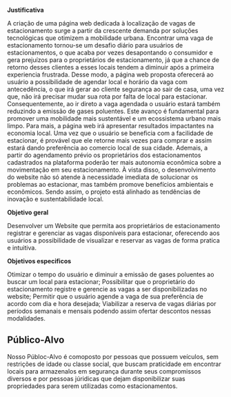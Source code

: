 **Justificativa** 

A criação de uma página web dedicada à localização de vagas de estacionamento surge a partir da crescente demanda por soluções tecnológicas que otimizem a mobilidade urbana. Encontrar uma vaga de estacionamento tornou-se um desafio diário para usuários de estacionamentos, o que acaba por vezes desapontando o consumidor e gera prejuízos para o proprietários de estacionamento, já que a chance de retorno desses clientes a esses locais tendem a diminuir após a primeira experiencia frustrada. 
Desse modo, a página web proposta oferecerá ao usuário a possibilidade de agendar local e horário da vaga com antecedência, o que irá gerar ao cliente segurança ao sair de casa, uma vez que, não irá precisar mudar sua rota por falta de local para estacionar. Consequentemente, ao ir direto a vaga agendada o usuário estará também reduzindo a emissão de gases poluentes. Este avanço é fundamental para promover uma mobilidade mais sustentável e um ecossistema urbano mais limpo.
Para mais, a página web irá apresentar resultados impactantes na economia local. Uma vez que o usuário se beneficia com a facilidade de estacionar, é provável que ele retorne mais vezes para comprar e assim estará dando preferência ao comercio local de sua cidade. Ademais, a partir do agendamento prévio os proprietários dos estacionamentos cadastrados na plataforma poderão ter mais autonomia econômica sobre a movimentação em seu estacionamento.
À vista disso, o desenvolvimento do website não só atende à necessidade imediata de solucionar os problemas ao estacionar, mas também promove benefícios ambientais e econômicos. Sendo assim, o projeto está alinhado as tendências de inovação e sustentabilidade local.

 **Objetivo geral**

Desenvolver um Website que permita aos proprietários de estacionamento registrar e gerenciar as vagas disponíveis para estacionar, oferecendo aos usuários a possibilidade de visualizar e reservar as vagas de forma pratica e intuitiva. 

**Objetivos especificos**  

Otimizar o tempo do usuário e diminuir a emissão de gases poluentes ao buscar um local para estacionar;
Possibilitar que o proprietário do estacionamento registre e gerencie as vagas a ser disponibilizadas no website;
Permitir que o usuário agende a vaga de sua preferência de acordo com dia e hora desejada;
Viabilizar a reserva de vagas diárias por períodos semanais e mensais podendo assim ofertar descontos nessas modalidades.

## Público-Alvo

Nosso Públoc-Alvo é comoposto por pessoas que possuem veículos, sem restrições de idade ou classe social, que buscam praticidade em encontrar locais para armazenalos em segurança durante seus compromissos diversos e por pessoas júridicas que dejam disponibilizar suas propriedades para serem utilizadas como estacionamentos.
